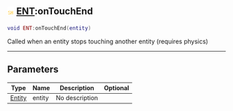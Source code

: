 ## ![shared](../../.gitbook/assets/shared.png) [ENT](ent):onTouchEnd

```lua
void ENT:onTouchEnd(entity)
```

Called when an entity stops touching another entity (requires physics)

------
## Parameters

| Type   | Name | Description | Optional |
| ------ | ---- | ----------- | -------: |
| [Entity](entity) | entity | No description |  |


